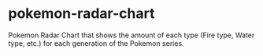 # pokemon-radar-chart
Pokemon Radar Chart that shows the amount of each type (Fire type, Water type, etc.) for each generation of the Pokemon series.

